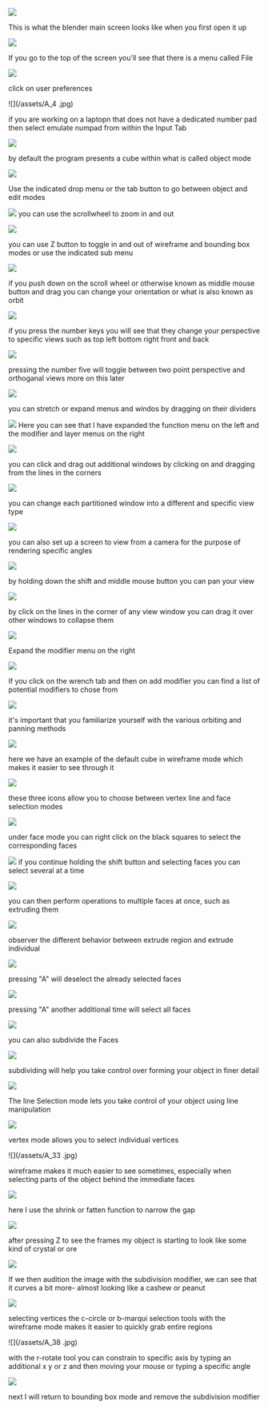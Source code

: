 ![](/assets/A_1.jpg)

This is what the blender main screen looks like when you first open it up

![](/assets/A_2.jpg)

If you go to the top of the screen you'll see that there is a menu called File

![](/assets/A_3.jpg)

click on user preferences

![](/assets/A_4 .jpg)

if you are working on a laptopn that does not have a dedicated number pad then select emulate numpad from within the Input Tab

![](/assets/A_5.jpg)

by default the program presents a cube within what is called object mode

![](/assets/A_6.jpg)

Use the indicated drop menu or the tab button to go between object and edit modes

![](/assets/A_7.jpg)
you can use the scrollwheel to zoom in and out

![](/assets/A_8.jpg)

you can use Z button to toggle in and out of wireframe and bounding box modes or use the indicated sub menu

![](/assets/A_9.jpg)

if you push down on the scroll wheel or otherwise known as middle mouse button and drag you can change your orientation or what is also known as orbit

![](/assets/A_10.jpg)

if you press the number keys you will see that they change your perspective to specific views such as top left bottom right front and back

![](/assets/A_11.jpg)

pressing the number five will toggle between two point perspective and orthoganal views more on this later

![](/assets/A_12.jpg)

you can stretch or expand menus and windos by dragging on their dividers

![](/assets/A_13.jpg)
Here you can see that I have expanded the function menu on the left and the modifier and layer menus on the right

![](/assets/A_14.jpg)

you can click and drag out additional windows by clicking on and dragging from the lines in the corners

![](/assets/A_15.jpg)

you can change each partitioned window into a different and specific view type

![](/assets/A_16.jpg)

you can also set up a screen to view from a camera for the purpose of rendering specific angles

![](/assets/A_17.jpg)

by holding down the shift and middle mouse button you can pan your view

![](/assets/A_18.jpg)

by click on the lines in the corner of any view window you can drag it over other windows to collapse them

![](/assets/A_19.jpg)

Expand the modifier menu on the right

![](/assets/A_20.jpg)

If you click on the wrench tab and then on add modifier you can find a list of potential modifiers to chose from

![](/assets/A_21.jpg)

it's important that you familiarize yourself with the various orbiting and panning methods

![](/assets/A_22.jpg)

here we have an example of the default cube in wireframe mode which makes it easier to see through it

![](/assets/A_23.jpg)

these three icons allow you to choose between vertex line and face selection modes

![](/assets/A_24.jpg)

under face mode you can right click on the black squares to select the corresponding faces

![](/assets/A_25.jpg)
if you continue holding the shift button and selecting faces you can select several at a time

![](/assets/A_26.jpg)

you can then perform operations to multiple faces at once, such as extruding them

![](/assets/A_27.jpg)

observer the different behavior between extrude region and extrude individual

![](/assets/A_28.jpg)

pressing "A" will deselect the already selected faces

![](/assets/A_29.jpg)

pressing "A" another additional time will select all faces

![](/assets/A_30a.jpg) 

you can also subdivide the Faces 

![](/assets/A_30.jpg)

subdividing will help you take control over forming your object in finer detail

![](/assets/A_31.jpg)

The line Selection mode lets you take control of your object using line manipulation

![](/assets/A_32.jpg)

vertex mode allows you to select individual vertices

![](/assets/A_33 .jpg)

wireframe makes it much easier to see sometimes, especially when selecting parts of the object behind the immediate faces

![](/assets/A_34.jpg) 

here I use the shrink or fatten function to narrow the gap

![](/assets/A_35.jpg)

after pressing Z to see the frames my object is starting to look like some kind of crystal or ore

![](/assets/A_36.jpg)

If we then audition the image with the subdivision modifier, we can see that it curves a bit more- almost looking like a cashew or peanut

![](/assets/A_37.jpg)

selecting vertices the c-circle or b-marqui selection tools with the wireframe mode makes it easier to quickly grab entire regions

![](/assets/A_38 .jpg)

with the r-rotate tool you can constrain to specific axis by typing an additional x y or z and then moving your mouse or typing a specific angle

![](/assets/A_39.jpg)

next I will return to bounding box mode and remove the subdivision modifier








